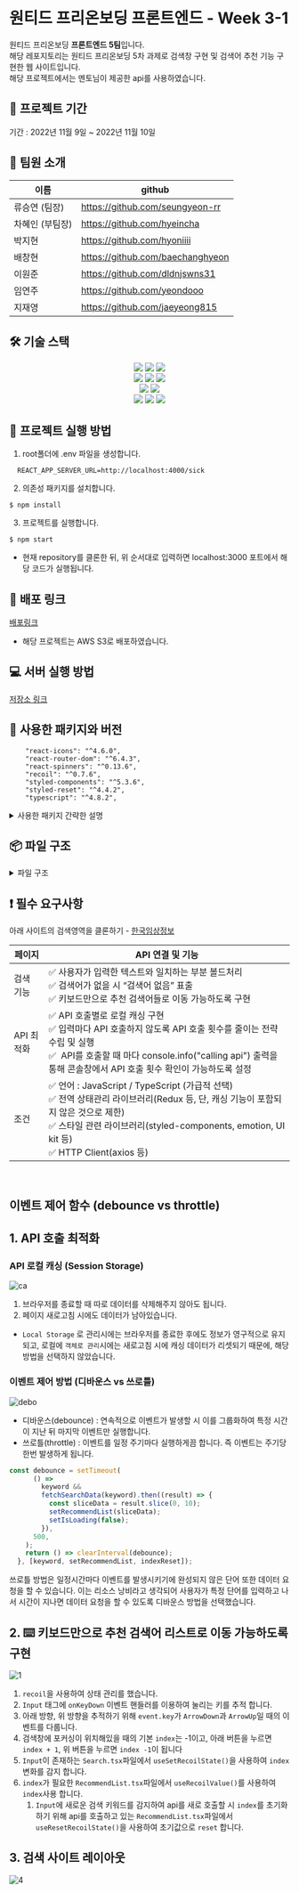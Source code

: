 # 원티드 프리온보딩 프론트엔드 - Week 3-1

원티드 프리온보딩 **프론트엔드 5팀**입니다.<br>
해당 레포지토리는 원티드 프리온보딩 5차 과제로 검색창 구현 및 검색어 추천 기능 구현한 웹 사이트입니다.<br>
해당 프로젝트에서는 멘토님이 제공한 api를 사용하였습니다.

## 📅 프로젝트 기간

기간 : 2022년 11월 9일 ~ 2022년 11월 10일

## 👥 팀원 소개
| 이름 | github |
| --- | --- |
| 류승연 (팀장) | https://github.com/seungyeon-rr |
| 차혜인 (부팀장) | https://github.com/hyeincha |
| 박지현 | https://github.com/hyoniiii |
| 배창현 | https://github.com/baechanghyeon |
| 이원준 | https://github.com/dldnjswns31 |
| 임연주 | https://github.com/yeondooo |
| 지재영 | https://github.com/jaeyeong815 |

## 🛠 기술 스택

<div align=center> 
  <img src="https://img.shields.io/badge/html5-E34F26?style=for-the-badge&logo=html5&logoColor=white"> 
  <img src="https://img.shields.io/badge/css-1572B6?style=for-the-badge&logo=css3&logoColor=white"> 
  <img src="https://img.shields.io/badge/javascript-F7DF1E?style=for-the-badge&logo=javascript&logoColor=black"> 
  <br>

  <img src="https://img.shields.io/badge/react-61DAFB?style=for-the-badge&logo=react&logoColor=black"> 
  <img src="https://img.shields.io/badge/axios-5A29E4?style=for-the-badge&logo=axios&logoColor=white"> 
  <img src="https://img.shields.io/badge/styled_components-DB7093?style=for-the-badge&logo=styled-components&logoColor=white"> 
  <br>
  
  <img src="https://img.shields.io/badge/vs_code-007ACC?style=for-the-badge&logo=visualstudiocode&logoColor=white">
  <img src="https://img.shields.io/badge/react_router_dom-CA4245?style=for-the-badge&logo=reactrouter&logoColor=white">
  <br>
  
  <img src="https://img.shields.io/badge/github-181717?style=for-the-badge&logo=github&logoColor=white">
  <img src="https://img.shields.io/badge/git-F05032?style=for-the-badge&logo=git&logoColor=white">
  <img src="https://img.shields.io/badge/Typescript-3178C6?style=for-the-badge&logo=Typescript&logoColor=white">
  <br>
</div>

## 🏁 프로젝트 실행 방법

1. root폴더에 .env 파일을 생성합니다.

```
  REACT_APP_SERVER_URL=http://localhost:4000/sick
```

2. 의존성 패키지를 설치합니다.

```
$ npm install
```

3. 프로젝트를 실행합니다.

```
$ npm start
```

- 현재 repository를 클론한 뒤, 위 순서대로 입력하면 localhost:3000 포트에서 해당 코드가 실행됩니다.

## 🔗 배포 링크

[배포링크](http://preonboarding-3-1.s3-website.ap-northeast-2.amazonaws.com/)

- 해당 프로젝트는 AWS S3로 배포하였습니다.

## 💻 서버 실행 방법

[저장소 링크](https://github.com/walking-sunset/assignment-api_7th)

## 🔰 사용한 패키지와 버전
```
    "react-icons": "^4.6.0",
    "react-router-dom": "^6.4.3",
    "react-spinners": "^0.13.6",
    "recoil": "^0.7.6",
    "styled-components": "^5.3.6",
    "styled-reset": "^4.4.2",
    "typescript": "^4.8.2",
 ```
 
 <details>
<summary>사용한 패키지 간략한 설명</summary>
<div markdown="1">

- react-icons : 아이콘 적용<br>
- react-router-dom : 라우터 설정<br>
- react-spinners : 스피너<br>
- recoil : 전역 상태 관리<br>
- styled-components : 스타일 적용<br>
- styled-reset : 스타일 초기화<br>
- typescript: 타입 스크립트<br>

</div>
</details>

## 📦 파일 구조

<details>
<summary>파일 구조</summary>
<div markdown="1">

```
📦src
 ┣ 📂apis
 ┃ ┗ 📜index.ts
 ┣ 📂components
 ┃ ┣ 📂Recommend
 ┃ ┃ ┣ 📜Loading.tsx
 ┃ ┃ ┣ 📜NoRecommendList.tsx
 ┃ ┃ ┣ 📜Recommend.style.ts
 ┃ ┃ ┣ 📜Recommend.tsx
 ┃ ┃ ┗ 📜RecommendList.tsx
 ┃ ┗ 📂Search
 ┃ ┃ ┣ 📜Search.style.ts
 ┃ ┃ ┗ 📜Search.tsx
 ┣ 📂pages
 ┃ ┗ 📜SearchPage.tsx
 ┣ 📂recoil
 ┃ ┗ 📜searchState.ts
 ┣ 📂styles
 ┃ ┗ 📜GlobalStyles.ts
 ┣ 📂types
 ┃ ┗ 📜illness.d.ts
 ┣ 📂utils
 ┃ ┗ 📜getSessionStorage.ts
 ┣ 📜App.tsx
 ┣ 📜Router.tsx
 ┗ 📜index.tsx
```
</div>
</details>

## ❗️ 필수 요구사항

아래 사이트의 검색영역을 클론하기 - [한국임상정보](https://clinicaltrialskorea.com/)
    
| 페이지 | API 연결 및 기능 |
| --- | --- |
| 검색 기능 | ✅ 사용자가 입력한 텍스트와 일치하는 부분 볼드처리<br> ✅ 검색어가 없을 시 “검색어 없음” 표출<br> ✅ 키보드만으로 추천 검색어들로 이동 가능하도록 구현<br> |
| API 최적화 | ✅ API 호출별로 로컬 캐싱 구현<br>✅ 입력마다 API 호출하지 않도록 API 호출 횟수를 줄이는 전략 수립 및 실행<br>✅  API를 호출할 때 마다 console.info("calling api") 출력을 통해 콘솔창에서 API 호출 횟수 확인이 가능하도록 설정<br> |
| 조건 | ✅ 언어 : JavaScript / TypeScript (가급적 선택)<br> ✅ 전역 상태관리 라이브러리(Redux 등, 단, 캐싱 기능이 포함되지 않은 것으로 제한)<br> ✅ 스타일 관련 라이브러리(styled-components, emotion, UI kit 등)<br> ✅ HTTP Client(axios 등) |

<br>

## 이벤트 제어 함수 (debounce vs throttle)

## 1. API 호출 최적화


### API 로컬 캐싱 (Session Storage)
![ca](https://user-images.githubusercontent.com/28972561/201145027-ddb44511-b426-4e9b-b9a6-3cf02247cd6c.gif)
1. 브라우저를 종료할 때 따로 데이터를 삭제해주지 않아도 됩니다.
2. 페이지 새로고침 시에도 데이터가 남아있습니다. 
- `Local Storage` 로 관리시에는 브라우저를 종료한 후에도 정보가 영구적으로 유지되고, 로컬에 `객체로 관리`시에는 새로고침 시에 캐싱 데이터가 리셋되기 때문에, 해당 방법을 선택하지 않았습니다.

### 이벤트 제어 방법 (디바운스 vs 쓰로틀)
![debo](https://user-images.githubusercontent.com/28972561/201144953-4b2f69a7-b25f-4783-9a24-0d0a0edbebe7.gif)
- 디바운스(debounce) : 연속적으로 이벤트가 발생할 시 이를 그룹화하여 특정 시간이 지난 뒤 마지막 이벤트만 실행합니다.
- 쓰로틀(throttle) : 이벤트를 일정 주기마다 실행하게끔 합니다. 즉 이벤트는 주기당 한번 발생하게 됩니다.

```jsx
const debounce = setTimeout(
      () =>
        keyword &&
        fetchSearchData(keyword).then((result) => {
          const sliceData = result.slice(0, 10);
          setRecommendList(sliceData);
          setIsLoading(false);
        }),
      500,
    );
    return () => clearInterval(debounce);
  }, [keyword, setRecommendList, indexReset]);
```

쓰로틀 방법은 일정시간마다 이벤트를 발생시키기에 완성되지 않은 단어 또한 데이터 요청을 할 수 있습니다. 이는 리소스 낭비라고 생각되어 사용자가 특정 단어를 입력하고 나서 시간이 지나면 데이터 요청을 할 수 있도록 디바운스 방법을 선택했습니다.

## 2. ⌨️ 키보드만으로 추천 검색어 리스트로 이동 가능하도록 구현
![1](https://user-images.githubusercontent.com/28972561/201142321-aa4ce71f-a733-49dc-8146-16a6157547e5.gif)
1. `recoil`을 사용하여 상태 관리를 했습니다.
2. `Input` 태그에 `onKeyDown` 이벤트 핸들러를 이용하여 눌리는 키를 추적 합니다.
3. 아래 방향, 위 방향을 추적하기 위해 `event.key`가 `ArrowDown`과 `ArrowUp`일 때의 이벤트를 다룹니다.
4. 검색창에 포커싱이 위치해있을 때의 기본 `index`는 -1이고, 아래 버튼을 누르면 `index + 1`, 위 버튼을 누르면 `index -1`이 됩니다
5. `Input`이 존재하는 `Search.tsx`파일에서 `useSetRecoilState()`을 사용하여 `index`변화를 감지 합니다.
6. `index`가 필요한 `RecommendList.tsx`파일에서 `useRecoilValue()`를 사용하여 `index`사용 합니다.
    1. `Input`에 새로운 검색 키워드를 감지하여 api를 새로 호출할 시 `index`를 초기화하기 위해
    api를 호출하고 있는 `RecommendList.tsx`파일에서 `useResetRecoilState()`을 사용하여 초기값으로 `reset` 합니다.
    
## 3. 검색 사이트 레이아웃
![4](https://user-images.githubusercontent.com/28972561/201143679-2e12c35f-d976-428f-ac1b-7739d0f24603.gif)

